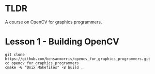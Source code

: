 # TLDR

A course on OpenCV for graphics programmers.

# Lesson 1 - Building OpenCV

```
git clone https://github.com/bensanmorris/opencv_for_graphics_programmers.git
cd opencv_for_graphics_programmers
cmake -G "Unix Makefiles" -B build .
```
